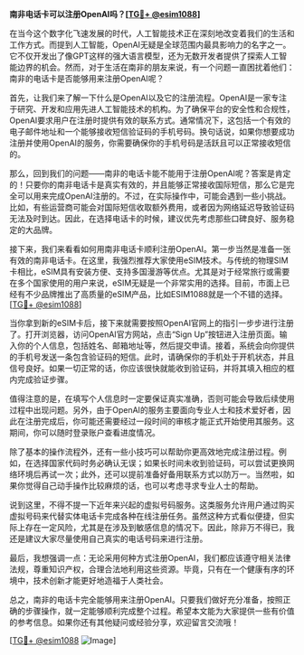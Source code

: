 **南非电话卡可以注册OpenAI吗？[[TG💪+ @esim1088](https://t.me/s/esim1088)]**

在当今这个数字化飞速发展的时代，人工智能技术正在深刻地改变着我们的生活和工作方式。而提到人工智能，OpenAI无疑是全球范围内最具影响力的名字之一。它不仅开发出了像GPT这样的强大语言模型，还为无数开发者提供了探索人工智能边界的机会。然而，对于生活在南非的朋友来说，有一个问题一直困扰着他们：南非的电话卡是否能够用来注册OpenAI呢？

首先，让我们来了解一下什么是OpenAI以及它的注册流程。OpenAI是一家专注于研究、开发和应用先进人工智能技术的机构。为了确保平台的安全性和合规性，OpenAI要求用户在注册时提供有效的联系方式。通常情况下，这包括一个有效的电子邮件地址和一个能够接收短信验证码的手机号码。换句话说，如果你想要成功注册并使用OpenAI的服务，你需要确保你的手机号码是活跃且可以正常接收短信的。

那么，回到我们的问题——南非的电话卡能不能用于注册OpenAI呢？答案是肯定的！只要你的南非电话卡是真实有效的，并且能够正常接收国际短信，那么它是完全可以用来完成OpenAI注册的。不过，在实际操作中，可能会遇到一些小挑战。比如，有些运营商可能会对国际短信收取额外费用，或者因为网络延迟导致验证码无法及时到达。因此，在选择电话卡的时候，建议优先考虑那些口碑良好、服务稳定的大品牌。

接下来，我们来看看如何用南非电话卡顺利注册OpenAI。第一步当然是准备一张有效的南非电话卡。在这里，我强烈推荐大家使用eSIM技术。与传统的物理SIM卡相比，eSIM具有安装方便、支持多国漫游等优点。尤其是对于经常旅行或需要在多个国家使用的用户来说，eSIM无疑是一个非常实用的选择。目前，市面上已经有不少品牌推出了高质量的eSIM产品，比如ESIM1088就是一个不错的选择。[[TG💪+ @esim1088](https://t.me/s/esim1088)]

当你拿到新的eSIM卡后，接下来就需要按照OpenAI官网上的指引一步步进行注册了。打开浏览器，访问OpenAI官方网站，点击“Sign Up”按钮进入注册页面。输入你的个人信息，包括姓名、邮箱地址等，然后提交申请。接着，系统会向你提供的手机号发送一条包含验证码的短信。此时，请确保你的手机处于开机状态，并且信号良好。如果一切正常的话，你应该很快就能收到验证码，并将其填入相应的框内完成验证步骤。

值得注意的是，在填写个人信息时一定要保证真实准确，否则可能会导致后续使用过程中出现问题。另外，由于OpenAI的服务主要面向专业人士和技术爱好者，因此在注册完成后，你可能还需要经过一段时间的审核才能正式开始使用其服务。这期间，你可以随时登录账户查看进度情况。

除了基本的操作流程外，还有一些小技巧可以帮助你更高效地完成注册过程。例如，在选择国家代码时务必确认无误；如果长时间未收到验证码，可以尝试更换网络环境后再试一次；此外，还可以提前准备好备用联系方式以防万一。当然啦，如果你觉得自己动手操作比较麻烦的话，也可以考虑寻求专业人士的帮助。

说到这里，不得不提一下近年来兴起的虚拟号码服务。这类服务允许用户通过购买虚拟号码来代替实体电话卡完成各种在线注册任务。虽然这种方式看似便捷，但实际上存在一定风险，尤其是在涉及到敏感信息的情况下。因此，除非万不得已，我还是建议大家尽量使用自己真实的电话号码来进行注册。

最后，我想强调一点：无论采用何种方式注册OpenAI，我们都应该遵守相关法律法规，尊重知识产权，合理合法地利用这些资源。毕竟，只有在一个健康有序的环境中，技术创新才能更好地造福于人类社会。

总之，南非的电话卡完全能够用来注册OpenAI。只要我们做好充分准备，按照正确的步骤操作，就一定能够顺利完成整个过程。希望本文能为大家提供一些有价值的参考信息。如果你还有其他疑问或经验分享，欢迎留言交流哦！

[[TG💪+ @esim1088](https://t.me/s/esim1088) ![Image](https://i.postimg.cc/4NQfJmqS/Snipaste-2025-05-13-00-14-12.png)]